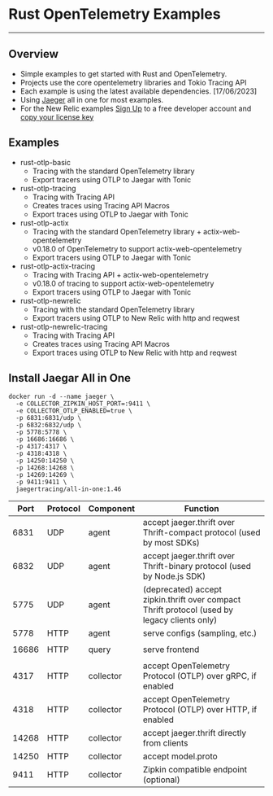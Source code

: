 # Rust OpenTelemetry Examples
---
## Overview
 - Simple examples to get started with Rust and OpenTelemetry. 
 - Projects use the core opentelemetry libraries and Tokio Tracing API 
 - Each example is using the latest available dependencies. [17/06/2023] 
 - Using [Jaeger](https://www.jaegertracing.io/docs/1.46/getting-started/) all in one for most examples.
 - For the New Relic examples [Sign Up](https://newrelic.com/signup) to a free developer account and [copy your license key](https://one.newrelic.com/api-keys)

## Examples
- rust-otlp-basic
    - Tracing with the standard OpenTelemetry library
    - Export tracers using OTLP to Jaegar with Tonic
- rust-otlp-tracing
    - Tracing with Tracing API
    - Creates traces using Tracing API Macros
    - Export traces using OTLP to Jaegar with Tonic
- rust-otlp-actix
    - Tracing with the standard OpenTelemetry library + actix-web-opentelemetry
    - v0.18.0 of OpenTelemetry to support actix-web-opentelemetry
    - Export tracers using OTLP to Jaegar with Tonic
- rust-otlp-actix-tracing
    - Tracing with Tracing API + actix-web-opentelemetry
    - v0.18.0 of tracing to support actix-web-opentelemetry
    - Export tracers using OTLP to Jaegar with Tonic
- rust-otlp-newrelic
    - Tracing with the standard OpenTelemetry library
    - Export tracers using OTLP to New Relic with http and reqwest
- rust-otlp-newrelic-tracing
    - Tracing with Tracing API
    - Creates traces using Tracing API Macros
    - Export traces using OTLP to New Relic with http and reqwest

## Install Jaegar All in One
```shell
docker run -d --name jaeger \
  -e COLLECTOR_ZIPKIN_HOST_PORT=:9411 \
  -e COLLECTOR_OTLP_ENABLED=true \
  -p 6831:6831/udp \
  -p 6832:6832/udp \
  -p 5778:5778 \
  -p 16686:16686 \
  -p 4317:4317 \
  -p 4318:4318 \
  -p 14250:14250 \
  -p 14268:14268 \
  -p 14269:14269 \
  -p 9411:9411 \
  jaegertracing/all-in-one:1.46
```

| Port  | Protocol | Component | Function                                                                                     |
|-------|----------|-----------|----------------------------------------------------------------------------------------------|
| 6831  | UDP      | agent     | accept jaeger.thrift over Thrift-compact protocol (used by most SDKs)                        |
| 6832  | UDP      | agent     | accept jaeger.thrift over Thrift-binary protocol (used by Node.js SDK)                       |
| 5775  | UDP      | agent     | (deprecated) accept zipkin.thrift over compact Thrift protocol (used by legacy clients only) |
| 5778  | HTTP     | agent     | serve configs (sampling, etc.)                                                               |
|       |          |           |                                                                                              |
| 16686 | HTTP     | query     | serve frontend                                                                               |
|       |          |           |                                                                                              |
| 4317  | HTTP     | collector | accept OpenTelemetry Protocol (OTLP) over gRPC, if enabled                                   |
| 4318  | HTTP     | collector | accept OpenTelemetry Protocol (OTLP) over HTTP, if enabled                                   |
| 14268 | HTTP     | collector | accept jaeger.thrift directly from clients                                                   |
| 14250 | HTTP     | collector | accept model.proto                                                                           |
| 9411  | HTTP     | collector | Zipkin compatible endpoint (optional)                                                        |